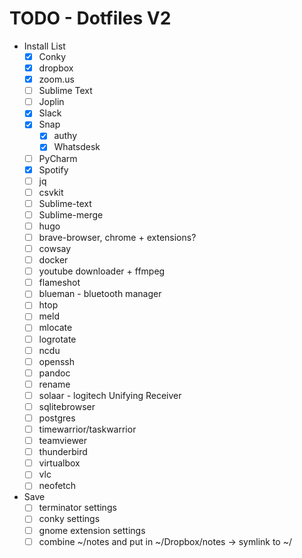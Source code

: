 # TODO - Dotfiles V2

- Install List
    - [x] Conky
    - [x] dropbox
    - [x] zoom.us
    - [ ] Sublime Text
    - [ ] Joplin
    - [x] Slack
    - [x] Snap
        - [x] authy
        - [x] Whatsdesk
    - [ ] PyCharm
    - [x] Spotify
    - [ ] jq
    - [ ] csvkit
    - [ ] Sublime-text
    - [ ] Sublime-merge
    - [ ] hugo
    - [ ] brave-browser, chrome + extensions?
    - [ ] cowsay
    - [ ] docker
    - [ ] youtube downloader + ffmpeg
    - [ ] flameshot
    - [ ] blueman - bluetooth manager
    - [ ] htop
    - [ ] meld
    - [ ] mlocate
    - [ ] logrotate
    - [ ] ncdu
    - [ ] openssh
    - [ ] pandoc
    - [ ] rename
    - [ ] solaar - logitech Unifying Receiver
    - [ ] sqlitebrowser
    - [ ] postgres
    - [ ] timewarrior/taskwarrior
    - [ ] teamviewer
    - [ ] thunderbird
    - [ ] virtualbox
    - [ ] vlc
    - [ ] neofetch
- Save
    - [ ] terminator settings
    - [ ] conky settings
    - [ ] gnome extension settings
    - [ ] combine ~/notes and put in ~/Dropbox/notes -> symlink to ~/
